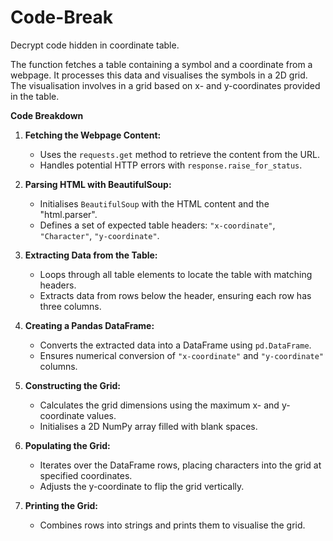# Code-Break
Decrypt code hidden in coordinate table.

The function fetches a table containing a symbol and a coordinate from a webpage. It processes this data and visualises the symbols in a 2D grid. The visualisation involves in a grid based on x- and y-coordinates provided in the table.

**Code Breakdown**

1. **Fetching the Webpage Content:**
   - Uses the `requests.get` method to retrieve the content from the URL.
   - Handles potential HTTP errors with `response.raise_for_status`.

2. **Parsing HTML with BeautifulSoup:**
   - Initialises `BeautifulSoup` with the HTML content and the "html.parser".
   - Defines a set of expected table headers: `"x-coordinate"`, `"Character"`, `"y-coordinate"`.

3. **Extracting Data from the Table:**
   - Loops through all table elements to locate the table with matching headers.
   - Extracts data from rows below the header, ensuring each row has three columns.

4. **Creating a Pandas DataFrame:**
   - Converts the extracted data into a DataFrame using `pd.DataFrame`.
   - Ensures numerical conversion of `"x-coordinate"` and `"y-coordinate"` columns.

5. **Constructing the Grid:**
   - Calculates the grid dimensions using the maximum x- and y-coordinate values.
   - Initialises a 2D NumPy array filled with blank spaces.

6. **Populating the Grid:**
   - Iterates over the DataFrame rows, placing characters into the grid at specified coordinates.
   - Adjusts the y-coordinate to flip the grid vertically.

7. **Printing the Grid:**
   - Combines rows into strings and prints them to visualise the grid.

